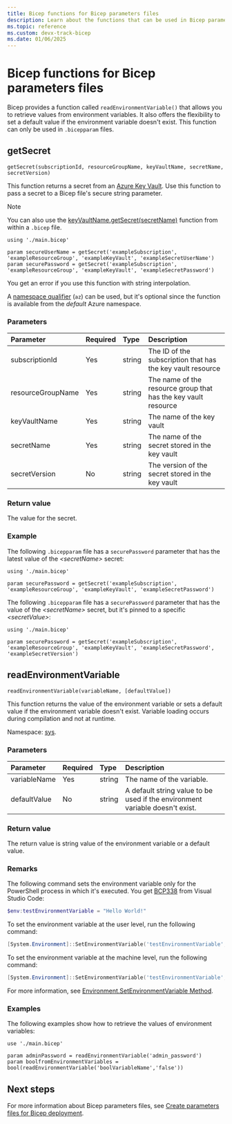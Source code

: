 ```yaml
---
title: Bicep functions for Bicep parameters files 
description: Learn about the functions that can be used in Bicep parameters files.
ms.topic: reference
ms.custom: devx-track-bicep
ms.date: 01/06/2025
---
```


# Bicep functions for Bicep parameters files

Bicep provides a function called `readEnvironmentVariable()` that allows you to retrieve values from environment variables. It also offers the flexibility to set a default value if the environment variable doesn't exist. This function can only be used in `.bicepparam` files.

## getSecret

`getSecret(subscriptionId, resourceGroupName, keyVaultName, secretName, secretVersion)`

This function returns a secret from an [Azure Key Vault](/azure/key-vault/secrets/about-secrets). Use this function to pass a secret to a Bicep file's secure string parameter.

> [!NOTE]
> You can also use the [keyVaultName.getSecret(secretName)](./bicep-functions-resource.md#getsecret) function from within a `.bicep` file.

```bicep
using './main.bicep'

param secureUserName = getSecret('exampleSubscription', 'exampleResourceGroup', 'exampleKeyVault', 'exampleSecretUserName')
param securePassword = getSecret('exampleSubscription', 'exampleResourceGroup', 'exampleKeyVault', 'exampleSecretPassword')
```

You get an error if you use this function with string interpolation.

A [namespace qualifier](bicep-functions.md#namespaces-for-functions) (`az`) can be used, but it's optional since the function is available from the _default_ Azure namespace.

### Parameters

| Parameter | Required | Type | Description |
|:--- |:--- |:--- |:--- |
| subscriptionId | Yes | string | The ID of the subscription that has the key vault resource |
| resourceGroupName | Yes | string | The name of the resource group that has the key vault resource |
| keyVaultName | Yes | string | The name of the key vault |
| secretName | Yes | string | The name of the secret stored in the key vault |
| secretVersion | No | string | The version of the secret stored in the key vault |

### Return value

The value for the secret.

### Example

The following `.bicepparam` file has a `securePassword` parameter that has the latest value of the _\<secretName\>_ secret:

```bicep
using './main.bicep'

param securePassword = getSecret('exampleSubscription', 'exampleResourceGroup', 'exampleKeyVault', 'exampleSecretPassword')
```

The following `.bicepparam` file has a `securePassword` parameter that has the value of the _\<secretName\>_ secret, but it's pinned to a specific _\<secretValue\>_:

```bicep
using './main.bicep'

param securePassword = getSecret('exampleSubscription', 'exampleResourceGroup', 'exampleKeyVault', 'exampleSecretPassword', 'exampleSecretVersion')
```

## readEnvironmentVariable

`readEnvironmentVariable(variableName, [defaultValue])`

This function returns the value of the environment variable or sets a default value if the environment variable doesn't exist. Variable loading occurs during compilation and not at runtime.

Namespace: [sys](bicep-functions.md#namespaces-for-functions).

### Parameters

| Parameter | Required | Type | Description |
|:--- |:--- |:--- |:--- |
| variableName | Yes | string | The name of the variable. |
| defaultValue | No | string | A default string value to be used if the environment variable doesn't exist. |

### Return value

The return value is string value of the environment variable or a default value.

### Remarks

The following command sets the environment variable only for the PowerShell process in which it's executed. You get [BCP338](./diagnostics/bcp338.md) from Visual Studio Code:

```PowerShell
$env:testEnvironmentVariable = "Hello World!"
```

To set the environment variable at the user level, run the following command:

```powershell
[System.Environment]::SetEnvironmentVariable('testEnvironmentVariable','Hello World!', 'User')
```

To set the environment variable at the machine level, run the following command:

```powershell
[System.Environment]::SetEnvironmentVariable('testEnvironmentVariable','Hello World!', 'Machine')
```

For more information, see [Environment.SetEnvironmentVariable Method](/dotnet/api/system.environment.setenvironmentvariable).

### Examples

The following examples show how to retrieve the values of environment variables:

```bicep
use './main.bicep'

param adminPassword = readEnvironmentVariable('admin_password')
param boolfromEnvironmentVariables = bool(readEnvironmentVariable('boolVariableName','false'))
```

## Next steps

For more information about Bicep parameters files, see [Create parameters files for Bicep deployment](./parameter-files.md).
